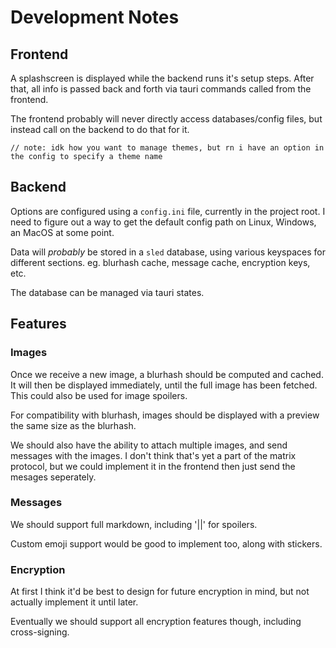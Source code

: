 # Development Notes

## Frontend

A splashscreen is displayed while the backend runs it's setup steps.
After that, all info is passed back and forth via tauri commands called from the frontend.

The frontend probably will never directly access databases/config files, but instead call on the backend to do that for it.

`// note: idk how you want to manage themes, but rn i have an option in the config to specify a theme name`

## Backend

Options are configured using a `config.ini` file, currently in the project root.
I need to figure out a way to get the default config path on Linux, Windows, an MacOS at some point.

Data will *probably* be stored in a `sled` database, using various keyspaces for different sections.
eg. blurhash cache, message cache, encryption keys, etc.

The database can be managed via tauri states.

## Features

### Images

Once we receive a new image, a blurhash should be computed and cached.
It will then be displayed immediately, until the full image has been fetched.
This could also be used for image spoilers.

For compatibility with blurhash, images should be displayed with a preview the same size as the blurhash.

We should also have the ability to attach multiple images, and send messages with the images.
I don't think that's yet a part of the matrix protocol, but we could implement it in the frontend then just send the mesages seperately.

### Messages

We should support full markdown, including '||' for spoilers.

Custom emoji support would be good to implement too, along with stickers.

### Encryption

At first I think it'd be best to design for future encryption in mind, but not actually implement it until later.

Eventually we should support all encryption features though, including cross-signing.
